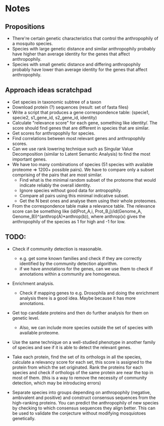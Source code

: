 # Notes


## Propositions

- There're certain genetic characteristics that control the anthropophily of a mosquito species.
- Species with large genetic distance and similar anthropophily probably have higher than average identity for the genes that affect anthropophily.
- Species with small genetic distance and differing anthropophily probably have lower than average identity for the genes that affect anthropophily.



## Approach ideas scratchpad
- Get species in taxonomic subtree of a taxon
- Download protein (?) sequences (result: set of fasta files)
- Write a script that produces a gene correspondence table: (specie1, specie2, s1_gene_id, s2_gene_id, identity)
- Calculate "relevance score" for each gene, something like identity/<average identity for other genes of the same species>. The score should find genes that are different in species that are similar.
- Get scores for anthropophily for species.
- Find correlations between most relevant genes and anthropophily scores.
- Can we use rank lowering technique such as Singular Value Decomposition (similar to Latent Semantic Analysis) to find the most important genes.
- We have too many combinations of species (51 species with available proteome => 1200+ possible pairs). We have to compare only a subset comprising of the pairs that are most similar.
	- Find what is the minimal random subset of the proteome that would indicate reliably the overall identity.
	- Ignore species without good data for antropophily.
	- Compare all pairs using this minimal indicative subset.
	- Get the N best ones and analyse them using their whole proteomes.
- From the correspondence table make a relevance table. The relevance score can be something like (id(Prot_A,i, Prot_B,j)/id(Genome_A, Genome_B))^(anthrop(A)*anthrop(b)), where anthrop(x) gives the anthropophily of the species as 1 for high and -1 for low.


## TODO:

- Check if community detection is reasonable.
	- e.g. get some known families and check if they are correctly identified by the community detection algorithm.
    - if we have annotations for the genes, can we use them to check if annotations within a community are homogeneus.

- Enrichment analysis.
	- Check if mapping genes to e.g. Drosophila and doing the enrichment analysis there is a good idea. Maybe because it has more annotations.

- Get top candidate proteins and then do further analysis for them on genetic level.
	- Also, we can include more species outside the set of species with available proteome.

- Use the same technique on a well-studied phenotype in another family of species and see if it is able to detect the relevant genes.

- Take each protein, find the set of its orthologs in all the species, calculate a relevancy score for each set, this score is assigned to the protein from which the set originated. Rank the proteins for each species and check if orthologs of the same protein are near the top in most of them. (this is a way to remove the necessity of community detection, which may be introducing errors)

- Separate species into groups depending on anthropophily (negative, ambivalent and positive) and construct consensus sequences from the high-ranking proteins. You can predict the anthropophily of new species by checking to which consensus sequences they align better. This can be used to validate the conjecture without modifying mosquiotoes genetically. 